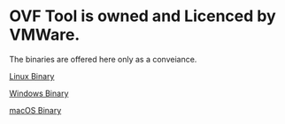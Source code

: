# OVF Tool is owned and Licenced by VMWare.

The binaries are offered here only as a conveiance.

[Linux Binary](https://drive.google.com/file/d/1iubaBeFJSoNHypdb8A0dTDqN1WMV1-0N/view?usp=sharing)

[Windows Binary](https://drive.google.com/file/d/1eHMC4I26eEKeWIDFVO1J5GTxvMWX11Ur/view?usp=sharing)

[macOS Binary](https://drive.google.com/file/d/1RaToVu-bO38q3OxEQF0WA9W0yzDNB6xq/view?usp=sharing)

